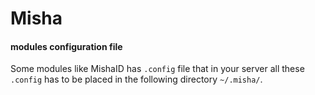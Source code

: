 # Misha


#### modules configuration file
Some modules like MishaID has `.config` file that in your server all these `.config` has to be placed in the following directory
```~/.misha/```.

